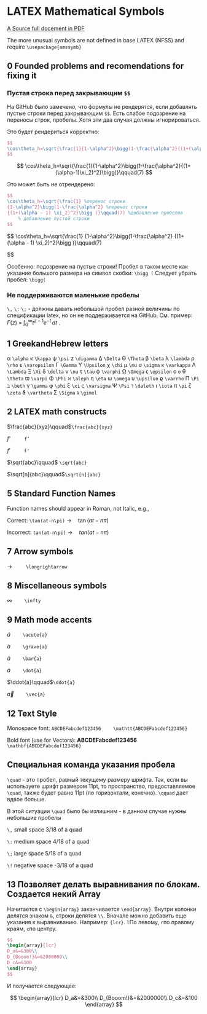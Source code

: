 # LATEX Mathematical Symbols 

[A Source full docement in PDF](./additional/LaTeX_symbols.pdf)

The more unusual symbols are not defined in base LATEX (NFSS) and require `\usepackage{amssymb}` 

## 0 Founded problems and recomendations for fixing it

### Пустая строка перед закрывающим `$$`

На GitHub было замечено, что формулы не рендерятся, если добавлять пустые строки перед закрывающим `$$`. Есть слабое подозрение на переносы строк, пробелы. Хотя эти два случая должны игнорироваться.

Это будет рендериться корректно:

```tex
$$
\cos\theta_h=\sqrt{\frac{1}{1-\alpha^2}\bigg(1-\frac{\alpha^2}{(1+(\alpha-1)\xi_2)^2}\bigg)}\qquad(7)
$$
```

$$
\cos\theta_h=\sqrt{\frac{1}{1-\alpha^2}\bigg(1-\frac{\alpha^2}{(1+(\alpha-1)\xi_2)^2}\bigg)}\qquad(7)
$$

Это может быть не отрендерено:

```tex
$$
\cos\theta_h=\sqrt{\frac{1} %перенос строки
{1-\alpha^2}\bigg(1-\frac{\alpha^2} %перенос строки
{(1+(\alpha - 1) \xi_2)^2}\bigg )}\qquad(7) %добавление пробелов
    % добавление пустой строки
$$
```

$$
\cos\theta_h=\sqrt{\frac{1} 
{1-\alpha^2}\bigg(1-\frac{\alpha^2} 
{(1+(\alpha - 1) \xi_2)^2}\bigg )}\qquad(7) 

$$

Особенно: подозрение на пустые строки! 
Пробел в таком месте как указание большого размера на символ скобки: `\bigg (` Cледует убрать пробел: `\bigg(`

### Не поддерживаются маленькие пробелы

`\,` `\:` `\;` - должны давать небольшой пробел разной величины по спецификации latex, но он не поддерживается на GitHub. См. пример: $\Gamma(z)\;=\;\int_0^\infty t^{z-1}e^{-t}\,dt\:.$

## 1 GreekandHebrew letters 

α `\alpha` κ `\kappa` ψ `\psi` z `\digamma` ∆ `\Delta` Θ `\Theta` β `\beta` λ `\lambda` ρ `\rho` ε `\varepsilon` Γ `\Gamma` Υ `\Upsilon` χ `\chi` µ `\mu` σ `\sigma` κ `\varkappa` Λ `\Lambda` Ξ `\Xi` δ `\delta` ν `\nu` τ `\tau` ϕ `\varphi` Ω `\Omega` ϵ `\epsilon` o `o` θ `\theta` ϖ `\varpi` Φ `\Phi` ℵ `\aleph` η `\eta` ω `\omega` υ `\upsilon` ϱ `\varrho` Π `\Pi` ℶ `\beth` γ `\gamma` φ `\phi` ξ `\xi` ς `\varsigma` Ψ `\Psi` ℸ `\daleth` ι `\iota` π `\pi` ζ `\zeta` ϑ `\vartheta` Σ `\Sigma` ג `\gimel`

## 2 LATEX math constructs

$\frac{abc}{xyz}\qquad$`\frac{abc}{xyz}`

$f’\qquad$ `f’`

$f'\qquad$ `f'`

$\sqrt{abc}\qquad$ `\sqrt{abc}`

$\sqrt[n]{abc}\qquad$`\sqrt[n]{abc}`

## 5 Standard Function Names

Function names should appear in Roman, not Italic, e.g., 

Correct: `\tan(at-n\pi)` $\longrightarrow\quad\tan(at − n\pi)$

Incorrect: `tan(at-n\pi)` $\longrightarrow\quad{tan}(at−n\pi)$

## 7 Arrow symbols

$\longrightarrow\qquad$ `\longrightarrow`

## 8 Miscellaneous symbols

$\infty\qquad$`\infty`

## 9 Math mode accents

$\acute{a}\qquad$`\acute{a}`

$\grave{a}\qquad$`\grave{a}`

$\bar{a}\qquad$`\bar{a}`

$\dot{a}\qquad$`\dot{a}`

$\ddot{a}\qquad$`\ddot{a}`

$\vec{a}\qquad$`\vec{a}`

## 12 Text Style

Monospace font: $\mathtt{ABCDEFabcdef123456}\qquad$`\mathtt{ABCDEFabcdef123456}`

Bold font (use for Vectors): $\mathbf{ABCDEFabcdef123456}\qquad$`\mathbf{ABCDEFabcdef123456}`

## Специальная команда указания пробела

`\quad` - это пробел, равный текущему размеру шрифта. Так, если вы используете шрифт размером 11pt, то пространство, предоставляемое `\quad`, также будет равно 11pt (по горизонтали, конечно). `\qquad` дает вдвое больше.

В этой ситуации `\quad` было бы излишним - в данном случае нужны небольшие пробелы

`\,`	small space	 3/18 of a quad

`\:`	medium space	4/18 of a quad

`\;`	large space	    5/18 of a quad

`\!`	negative space	-3/18 of a quad


## 13 Позволяет делать выравнивания по блокам. Создается некий Array

Начитается с `\begin{array}` заканчивается `\end{array}`. Внутри колонки делятся знаком `&`, строки делятся `\\`. Вначале можно добавить еще указания к выравниванию. Например: `{lcr}`. `l`По левому, `r`по правому краям, `c`по центру.

```tex
$$ 
\begin{array}{lcr}
D_a&=&300\\
D_{Booom!}&=&2000000\\
D_c&=&100
\end{array} 
$$
```

И получается следующее:

$$ 
\begin{array}{lcr}
D_a&=&300\\
D_{Booom!}&=&2000000\\
D_c&=&100
\end{array} 
$$


